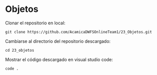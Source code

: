 # Objetos

Clonar el repositorio en local:
```
git clone https://github.com/AcamicaDWFSOnlineTeam1/23_Objetos.git
```

Cambiarse al directorio del repositorio descargado:
```
cd 23_objetos
```

Mostrar el código descargado en visual studio code:
```
code .
```
